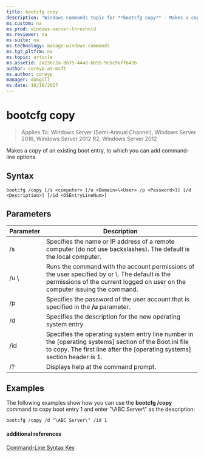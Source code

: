 ```yaml
---
title: bootcfg copy
description: "Windows Commands topic for **bootcfg copy** - Makes a copy of an existing boot entry, to which you can add command-line options."
ms.custom: na
ms.prod: windows-server-threshold
ms.reviewer: na
ms.suite: na
ms.technology: manage-windows-commands
ms.tgt_pltfrm: na
ms.topic: article
ms.assetid: 2a236c2a-8675-444d-b695-9cbc9aff643b
author: coreyp-at-msft
ms.author: coreyp
manager: dongill
ms.date: 10/16/2017
---
```

# bootcfg copy

>Applies To: Windows Server (Semi-Annual Channel), Windows Server 2016, Windows Server 2012 R2, Windows Server 2012

Makes a copy of an existing boot entry, to which you can add command-line options.

## Syntax
```
bootcfg /copy [/s <computer> [/u <Domain>\<User> /p <Password>]] [/d <Description>] [/id <OSEntryLineNum>]
```
## Parameters

|      Parameter       |                                                                                             Description                                                                                             |
|----------------------|-----------------------------------------------------------------------------------------------------------------------------------------------------------------------------------------------------|
|    /s <computer>     |                                         Specifies the name or IP address of a remote computer (do not use backslashes). The default is the local computer.                                          |
| /u <Domain>\\<User>  | Runs the command with the account permissions of the user specified by <User>or <Domain>\\<User>. The default is the permissions of the current logged on user on the computer issuing the command. |
|    /p <Password>     |                                                        Specifies the password of the user account that is specified in the **/u** parameter.                                                        |
|   /d <Description>   |                                                                    Specifies the description for the new operating system entry.                                                                    |
| /id <OSEntryLineNum> |         Specifies the operating system entry line number in the [operating systems] section of the Boot.ini file to copy. The first line after the [operating systems] section header is 1.         |
|          /?          |                                                                                Displays help at the command prompt.                                                                                 |

## <a name="BKMK_examples"></a>Examples
The following examples show how you can use the **bootcfg /copy** command to copy boot entry 1 and enter "\ABC Server\\" as the description:
```
bootcfg /copy /d "\ABC Server\" /id 1
```
#### additional references
[Command-Line Syntax Key](command-line-syntax-key.md)
